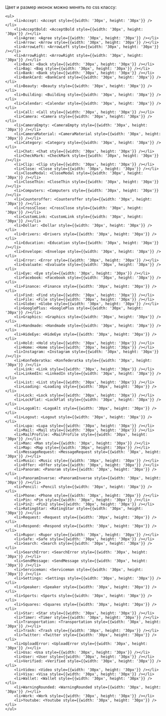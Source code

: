 Цвет и размер иконок можно менять по css классу:

    <ul>
        <li>Accept: <Accept style={{width: '30px', height: '30px'}} /></li>
        <li>AcceptBold: <AcceptBold style={{width: '30px', height: '30px'}} /></li>
        <li>Agree: <Agree style={{width: '30px', height: '30px'}} /></li>
        <li>Arrow: <Arrow style={{width: '30px', height: '30px'}} /></li>
        <li>ArrowLeft: <ArrowLeft style={{width: '30px', height: '30px'}} /></li>
        <li>ArrowRight: <ArrowRight style={{width: '30px', height: '30px'}} /></li>
        <li>Back: <Back style={{width: '30px', height: '30px'}} /></li>
        <li>Bag: <Bag style={{width: '30px', height: '30px'}} /></li>
        <li>Bank: <Bank style={{width: '30px', height: '30px'}} /></li>
        <li>BankCard: <BankCard style={{width: '30px', height: '30px'}} /></li>
        <li>Beauty: <Beauty style={{width: '30px', height: '30px'}} /></li>
        <li>Building: <Building style={{width: '30px', height: '30px'}} /></li>
        <li>Calendar: <Calendar style={{width: '30px', height: '30px'}} /></li>
        <li>Call: <Call style={{width: '30px', height: '30px'}} /></li>
        <li>Camera: <Camera style={{width: '30px', height: '30px'}} /></li>
        <li>CameraEmpty: <CameraEmpty style={{width: '30px', height: '30px'}} /></li>
        <li>CameraMaterial: <CameraMaterial style={{width: '30px', height: '30px'}} /></li>
        <li>Category: <Category style={{width: '30px', height: '30px'}} /></li>
        <li>Chat: <Chat style={{width: '30px', height: '30px'}} /></li>
        <li>CheckMark: <CheckMark style={{width: '30px', height: '30px'}} /></li>
        <li>Clip: <Clip style={{width: '30px', height: '30px'}} /></li>
        <li>Close: <Close style={{width: '30px', height: '30px'}} /></li>
        <li>CloseModal: <CloseModal style={{width: '30px', height: '30px'}} /></li>
        <li>CloseThin: <CloseThin style={{width: '30px', height: '30px'}} /></li>
        <li>Computers: <Computers style={{width: '30px', height: '30px'}} /></li>
        <li>Counteroffer: <Counteroffer style={{width: '30px', height: '30px'}} /></li>
        <li>CrossClose: <CrossClose style={{width: '30px', height: '30px'}} /></li>
        <li>CustomLink: <CustomLink style={{width: '30px', height: '30px'}} /></li>
        <li>Dollar: <Dollar style={{width: '30px', height: '30px'}} /></li>
        <li>Drivers: <Drivers style={{width: '30px', height: '30px'}} /></li>
        <li>Education: <Education style={{width: '30px', height: '30px'}} /></li>
        <li>Envelope: <Envelope style={{width: '30px', height: '30px'}} /></li>
        <li>Error: <Error style={{width: '30px', height: '30px'}} /></li>
        <li>Evaluate: <Evaluate style={{width: '30px', height: '30px'}} /></li>
        <li>Eye: <Eye style={{width: '30px', height: '30px'}} /></li>
        <li>Facebook: <Facebook style={{width: '30px', height: '30px'}} /></li>
        <li>Finance: <Finance style={{width: '30px', height: '30px'}} /></li>
        <li>Find: <Find style={{width: '30px', height: '30px'}} /></li>
        <li>File: <File style={{width: '30px', height: '30px'}} /></li>
        <li>Globe: <Globe style={{width: '30px', height: '30px'}} /></li>
        <li>GooglePlus: <GooglePlus style={{width: '30px', height: '30px'}} /></li>
        <li>Graphics: <Graphics style={{width: '30px', height: '30px'}} /></li>
        <li>Handmade: <Handmade style={{width: '30px', height: '30px'}} /></li>
        <li>HideEye: <HideEye style={{width: '30px', height: '30px'}} /></li>
        <li>Hold: <Hold style={{width: '30px', height: '30px'}} /></li>
        <li>Home: <Home style={{width: '30px', height: '30px'}} /></li>
        <li>Instagram: <Instagram style={{width: '30px', height: '30px'}} /></li>
        <li>Konfederatka: <Konfederatka style={{width: '30px', height: '30px'}} /></li>
        <li>Link: <Link style={{width: '30px', height: '30px'}} /></li>
        <li>LinkedIn: <LinkedIn style={{width: '30px', height: '30px'}} /></li>
        <li>List: <List style={{width: '30px', height: '30px'}} /></li>
        <li>Loading: <Loading style={{width: '30px', height: '30px'}} /></li>
        <li>Lock: <Lock style={{width: '30px', height: '30px'}} /></li>
        <li>LockFlat: <LockFlat style={{width: '30px', height: '30px'}} /></li>
        <li>LogoAlt: <LogoAlt style={{width: '30px', height: '30px'}} /></li>
        <li>Logout: <Logout style={{width: '30px', height: '30px'}} /></li>
        <li>Lupa: <Lupa style={{width: '30px', height: '30px'}} /></li>
        <li>Mail: <Mail style={{width: '30px', height: '30px'}} /></li>
        <li>MailProfile: <MailProfile style={{width: '30px', height: '30px'}} /></li>
        <li>Man: <Man style={{width: '30px', height: '30px'}} /></li>
        <li>Map: <Map style={{width: '30px', height: '30px'}} /></li>
        <li>MessageRequest: <MessageRequest style={{width: '30px', height: '30px'}} /></li>
        <li>Music: <Music style={{width: '30px', height: '30px'}} /></li>
        <li>Offer: <Offer style={{width: '30px', height: '30px'}} /></li>
        <li>Panoram: <Panoram style={{width: '30px', height: '30px'}} /></li>
        <li>PanoramInverse: <PanoramInverse style={{width: '30px', height: '30px'}} /></li>
        <li>Pencil: <Pencil style={{width: '30px', height: '30px'}} /></li>
        <li>Phone: <Phone style={{width: '30px', height: '30px'}} /></li>
        <li>Pin: <Pin style={{width: '30px', height: '30px'}} /></li>
        <li>Pin2: <Pin2 style={{width: '30px', height: '30px'}} /></li>
        <li>RatingStar: <RatingStar style={{width: '30px', height: '30px'}} /></li>
        <li>Request: <Request style={{width: '30px', height: '30px'}} /></li>
        <li>Respond: <Respond style={{width: '30px', height: '30px'}} /></li>
        <li>Rupor: <Rupor style={{width: '30px', height: '30px'}} /></li>
        <li>Safe: <Safe style={{width: '30px', height: '30px'}} /></li>
        <li>Search: <Search style={{width: '30px', height: '30px'}} /></li>
        <li>SearchError: <SearchError style={{width: '30px', height: '30px'}} /></li>
        <li>SendMessage: <SendMessage style={{width: '30px', height: '30px'}} /></li>
        <li>Serviceman: <Serviceman style={{width: '30px', height: '30px'}} /></li>
        <li>Settings: <Settings style={{width: '30px', height: '30px'}} /></li>
        <li>Speaker: <Speaker style={{width: '30px', height: '30px'}} /></li>
        <li>Sports: <Sports style={{width: '30px', height: '30px'}} /></li>
        <li>Squares: <Squares style={{width: '30px', height: '30px'}} /></li>
        <li>Star: <Star style={{width: '30px', height: '30px'}} /></li>
        <li>Timer: <Timer style={{width: '30px', height: '30px'}} /></li>
        <li>Transportation: <Transportation style={{width: '30px', height: '30px'}} /></li>
        <li>Trash: <Trash style={{width: '30px', height: '30px'}} /></li>
        <li>Twitter: <Twitter style={{width: '30px', height: '30px'}} /></li>
        <li>UploadError: <UploadError style={{width: '30px', height: '30px'}} /></li>
        <li>Usa: <Usa style={{width: '30px', height: '30px'}} /></li>
        <li>User: <User style={{width: '30px', height: '30px'}} /></li>
        <li>Verified: <Verified style={{width: '30px', height: '30px'}} /></li>
        <li>Video: <Video style={{width: '30px', height: '30px'}} /></li>
        <li>Visa: <Visa style={{width: '30px', height: '30px'}} /></li>
        <li>Wallet: <Wallet style={{width: '30px', height: '30px'}} /></li>
        <li>WarningRounded: <WarningRounded style={{width: '30px', height: '30px'}} /></li>
        <li>Work: <Work style={{width: '30px', height: '30px'}} /></li>
        <li>Youtube: <Youtube style={{width: '30px', height: '30px'}} /></li>
    </ul>

